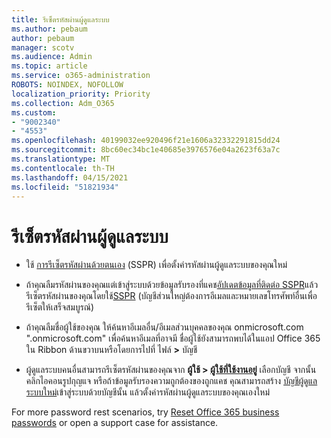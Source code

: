 ```yaml
---
title: รีเซ็ตรหัสผ่านผู้ดูแลระบบ
ms.author: pebaum
author: pebaum
manager: scotv
ms.audience: Admin
ms.topic: article
ms.service: o365-administration
ROBOTS: NOINDEX, NOFOLLOW
localization_priority: Priority
ms.collection: Adm_O365
ms.custom:
- "9002340"
- "4553"
ms.openlocfilehash: 40199032ee920496f21e1606a32332291815dd24
ms.sourcegitcommit: 8bc60ec34bc1e40685e3976576e04a2623f63a7c
ms.translationtype: MT
ms.contentlocale: th-TH
ms.lasthandoff: 04/15/2021
ms.locfileid: "51821934"
---
```

# <a name="admin-password-reset"></a>รีเซ็ตรหัสผ่านผู้ดูแลระบบ

- ใช้ [การรีเซ็ตรหัสผ่านด้วยตนเอง](https://passwordreset.microsoftonline.com/) (SSPR) เพื่อตั้งค่ารหัสผ่านผู้ดูแลระบบของคุณใหม่

- ถ้าคุณลืมรหัสผ่านของคุณแต่เข้าสู่ระบบด้วยข้อมูลรับรองที่แคช[อัปเดตข้อมูลที่ติดต่อ SSPR](https://go.microsoft.com/fwlink/?linkid=849451)แล้วรีเซ็ตรหัสผ่านของคุณโดยใช้[SSPR](https://passwordreset.microsoftonline.com/)  (บัญชีส่วนใหญ่ต้องการอีเมลและหมายเลขโทรศัพท์อื่นเพื่อรีเซ็ตให้เสร็จสมบูรณ์)

- ถ้าคุณลืมชื่อผู้ใช้ของคุณ ให้ค้นหาอีเมลอื่น/อีเมลส่วนบุคคลของคุณ onmicrosoft.com ".onmicrosoft.com" เพื่อค้นหาอีเมลที่อาจมี  ชื่อผู้ใช้ยังสามารถพบได้ในแอป Office 365 ใน Ribbon ด้านขวาบนหรือโดยการไปที่ ไฟล์ **>** บัญชี

- ผู้ดูแลระบบคนอื่นสามารถรีเซ็ตรหัสผ่านของคุณจาก **ผู้ใช้ > [ผู้ใช้ที่ใช้งานอยู่](https://portal.office.com/adminportal/home#/users)** เลือกบัญชี จากนั้นคลิกไอคอนรูปกุญแจ  หรือถ้าข้อมูลรับรองความถูกต้องของถูกแคช คุณสามารถสร้าง [บัญชีผู้ดูแลระบบใหม่](https://portal.office.com/adminportal/home#/users)เข้าสู่ระบบด้วยบัญชีนั้น แล้วตั้งค่ารหัสผ่านผู้ดูแลระบบของคุณเองใหม่

For more password rest scenarios, try [Reset Office 365 business passwords](https://docs.microsoft.com/microsoft-365/admin/add-users/reset-passwords) or open a support case for assistance.
